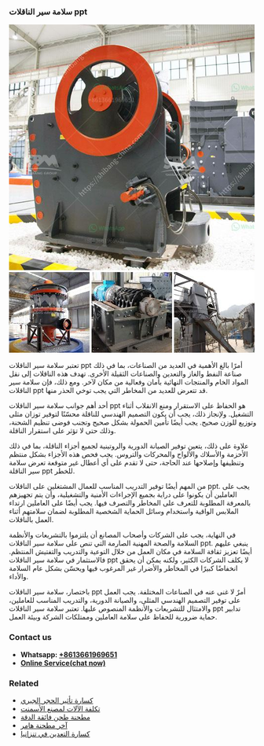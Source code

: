 <h3>سلامة سير الناقلات ppt</h3><img src='1701852294.jpg' alt=''><p>تعتبر سلامة سير الناقلات ppt أمرًا بالغ الأهمية في العديد من الصناعات، بما في ذلك صناعة النفط والغاز والتعدين والصناعات الثقيلة الأخرى. تهدف هذه الناقلات إلى نقل المواد الخام والمنتجات النهائية بأمان وفعالية من مكان لآخر. ومع ذلك، فإن سلامة سير الناقلات ppt قد تتعرض للعديد من المخاطر التي يجب توخي الحذر منها.</p><p>أحد أهم جوانب سلامة سير الناقلات ppt هو الحفاظ على الاستقرار ومنع الانقلاب أثناء التشغيل. ولإنجاز ذلك، يجب أن يكون التصميم الهندسي للناقلة محسّنًا لتوفير توزان مثلى وتوزيع للوزن صحيح. يجب أيضًا تأمين الحمولة بشكل صحيح وتجنب فوضى تنظيم الشحنة، وذلك حتى لا تؤثر على استقرار الناقلة.</p><p>علاوة على ذلك، يتعين توفير الصيانة الدورية والروتينية لجميع أجزاء الناقلة، بما في ذلك الأحزمة والأسلاك والألواح والمحركات والتروس. يجب فحص هذه الأجزاء بشكل منتظم وتنظيفها وإصلاحها عند الحاجة، حتى لا تقدم على أي أعطال غير متوقعة تعرض سلامة سير الناقلة ppt للخطر.</p><p>من المهم أيضًا توفير التدريب المناسب للعمال المشتغلين على الناقلات ppt. يجب على العاملين أن يكونوا على دراية بجميع الإجراءات الأمنية والتشغيلية، وأن يتم تجهيزهم بالمعرفة المطلوبة للتعرف على المخاطر والتصرف فيها. يجب أيضًا على العاملين ارتداء الملابس الواقية واستخدام وسائل الحماية الشخصية المطلوبة لضمان سلامتهم أثناء العمل بالناقلات.</p><p>في النهاية، يجب على الشركات وأصحاب المصانع أن يلتزموا بالتشريعات والأنظمة السلامة والصحة المهنية الصارمة التي تنص على سلامة سير الناقلات ppt. ينبغي عليهم أيضًا تعزيز ثقافة السلامة في مكان العمل من خلال التوعية والتدريب والتفتيش المنتظم. فالاستثمار في سلامة سير الناقلات ppt لا يكلف الشركات الكثير، ولكنه يمكن أن يحقق انخفاضًا كبيرًا في المخاطر والأضرار غير المرغوب فيها ويحسّن بشكل عام السلامة والأداء.</p><p>باختصار، سلامة سير الناقلات ppt أمرٌ لا غنى عنه في الصناعات المختلفة. يجب العمل على توفير التصميم الهندسي المثلى، والصيانة الدورية، والتدريب المناسب للعاملين، والامتثال للتشريعات والأنظمة المنصوص عليها. تعتبر سلامة سير الناقلات ppt تدابير حماية ضرورية للحفاظ على سلامة العاملين وممتلكات الشركة وبيئة العمل.</p><h3>Contact us</h3><ul><li><strong>Whatsapp:&nbsp;<a href="https://wa.me/8613661969651">+8613661969651</a></strong></li><li><a href="https://swt.shibang-china.com/?git&amp;zhl&amp;سلامة سير الناقلات ppt"><strong>Online Service(chat now)</strong></a></li></ul><h3>Related</h3><ul><li><a href='كسارة تأثير الحجر الجيري.md'>كسارة تأثير الحجر الجيري</a></li><li><a href='تكلفة الآلات لمصنع الأسمنت.md'>تكلفة الآلات لمصنع الأسمنت</a></li><li><a href='مطحنة طحن فائقة الدقة.md'>مطحنة طحن فائقة الدقة</a></li><li><a href='آخر مطحنة هامر.md'>آخر مطحنة هامر</a></li><li><a href='كسارة التعدين في تنزانيا.md'>كسارة التعدين في تنزانيا</a></li></ul>